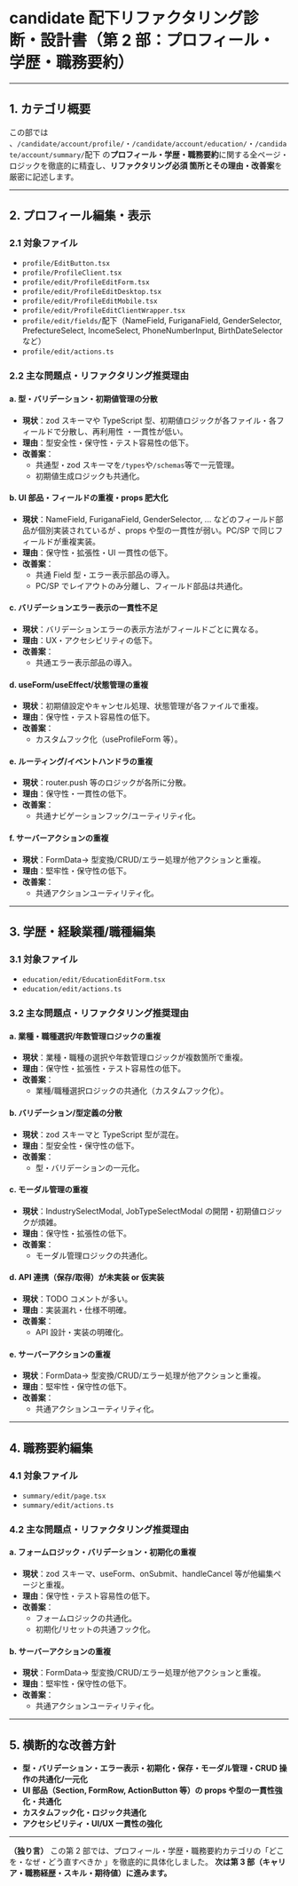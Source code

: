 # candidate 配下リファクタリング診断・設計書（第 2 部：プロフィール・学歴・職務要約）

---

## 1. カテゴリ概要

この部では
、`/candidate/account/profile/`・`/candidate/account/education/`・`/candidate/account/summary/`配下
の**プロフィール・学歴・職務要約**に関する全ページ・ロジックを徹底的に精査し、**リファクタリング必須
箇所とその理由・改善案**を厳密に記述します。

---

## 2. プロフィール編集・表示

### 2.1 対象ファイル

- `profile/EditButton.tsx`
- `profile/ProfileClient.tsx`
- `profile/edit/ProfileEditForm.tsx`
- `profile/edit/ProfileEditDesktop.tsx`
- `profile/edit/ProfileEditMobile.tsx`
- `profile/edit/ProfileEditClientWrapper.tsx`
- `profile/edit/fields/`配下（NameField, FuriganaField, GenderSelector, PrefectureSelect,
  IncomeSelect, PhoneNumberInput, BirthDateSelector など）
- `profile/edit/actions.ts`

### 2.2 主な問題点・リファクタリング推奨理由

#### a. 型・バリデーション・初期値管理の分散

- **現状**：zod スキーマや TypeScript 型、初期値ロジックが各ファイル・各フィールドで分散し、再利用性
  ・一貫性が低い。
- **理由**：型安全性・保守性・テスト容易性の低下。
- **改善案**：
  - 共通型・zod スキーマを`/types`や`/schemas`等で一元管理。
  - 初期値生成ロジックも共通化。

#### b. UI 部品・フィールドの重複・props 肥大化

- **現状**：NameField, FuriganaField, GenderSelector, ... などのフィールド部品が個別実装されているが
  、props や型の一貫性が弱い。PC/SP で同じフィールドが重複実装。
- **理由**：保守性・拡張性・UI 一貫性の低下。
- **改善案**：
  - 共通 Field 型・エラー表示部品の導入。
  - PC/SP でレイアウトのみ分離し、フィールド部品は共通化。

#### c. バリデーションエラー表示の一貫性不足

- **現状**：バリデーションエラーの表示方法がフィールドごとに異なる。
- **理由**：UX・アクセシビリティの低下。
- **改善案**：
  - 共通エラー表示部品の導入。

#### d. useForm/useEffect/状態管理の重複

- **現状**：初期値設定やキャンセル処理、状態管理が各ファイルで重複。
- **理由**：保守性・テスト容易性の低下。
- **改善案**：
  - カスタムフック化（useProfileForm 等）。

#### e. ルーティング/イベントハンドラの重複

- **現状**：router.push 等のロジックが各所に分散。
- **理由**：保守性・一貫性の低下。
- **改善案**：
  - 共通ナビゲーションフック/ユーティリティ化。

#### f. サーバーアクションの重複

- **現状**：FormData→ 型変換/CRUD/エラー処理が他アクションと重複。
- **理由**：堅牢性・保守性の低下。
- **改善案**：
  - 共通アクションユーティリティ化。

---

## 3. 学歴・経験業種/職種編集

### 3.1 対象ファイル

- `education/edit/EducationEditForm.tsx`
- `education/edit/actions.ts`

### 3.2 主な問題点・リファクタリング推奨理由

#### a. 業種・職種選択/年数管理ロジックの重複

- **現状**：業種・職種の選択や年数管理ロジックが複数箇所で重複。
- **理由**：保守性・拡張性・テスト容易性の低下。
- **改善案**：
  - 業種/職種選択ロジックの共通化（カスタムフック化）。

#### b. バリデーション/型定義の分散

- **現状**：zod スキーマと TypeScript 型が混在。
- **理由**：型安全性・保守性の低下。
- **改善案**：
  - 型・バリデーションの一元化。

#### c. モーダル管理の重複

- **現状**：IndustrySelectModal, JobTypeSelectModal の開閉・初期値ロジックが煩雑。
- **理由**：保守性・拡張性の低下。
- **改善案**：
  - モーダル管理ロジックの共通化。

#### d. API 連携（保存/取得）が未実装 or 仮実装

- **現状**：TODO コメントが多い。
- **理由**：実装漏れ・仕様不明確。
- **改善案**：
  - API 設計・実装の明確化。

#### e. サーバーアクションの重複

- **現状**：FormData→ 型変換/CRUD/エラー処理が他アクションと重複。
- **理由**：堅牢性・保守性の低下。
- **改善案**：
  - 共通アクションユーティリティ化。

---

## 4. 職務要約編集

### 4.1 対象ファイル

- `summary/edit/page.tsx`
- `summary/edit/actions.ts`

### 4.2 主な問題点・リファクタリング推奨理由

#### a. フォームロジック・バリデーション・初期化の重複

- **現状**：zod スキーマ、useForm、onSubmit、handleCancel 等が他編集ページと重複。
- **理由**：保守性・テスト容易性の低下。
- **改善案**：
  - フォームロジックの共通化。
  - 初期化/リセットの共通フック化。

#### b. サーバーアクションの重複

- **現状**：FormData→ 型変換/CRUD/エラー処理が他アクションと重複。
- **理由**：堅牢性・保守性の低下。
- **改善案**：
  - 共通アクションユーティリティ化。

---

## 5. 横断的な改善方針

- **型・バリデーション・エラー表示・初期化・保存・モーダル管理・CRUD 操作の共通化/一元化**
- **UI 部品（Section, FormRow, ActionButton 等）の props や型の一貫性強化・共通化**
- **カスタムフック化・ロジック共通化**
- **アクセシビリティ・UI/UX 一貫性の強化**

---

**（独り言）** この第 2 部では、プロフィール・学歴・職務要約カテゴリの「どこを・なぜ・どう直すべきか
」を徹底的に具体化しました。 **次は第 3 部（キャリア・職務経歴・スキル・期待値）に進みます。**

